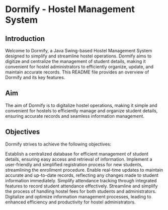# Dormify - Hostel Management System
## Introduction
Welcome to Dormify, a Java Swing-based Hostel Management System designed to simplify and streamline hostel operations. Dormify aims to digitize and centralize the management of student details, making it convenient for hostel administrators to efficiently organize, update, and maintain accurate records. This README file provides an overview of Dormify and its key features.

## Aim
The aim of Dormify is to digitalize hostel operations, making it simple and convenient for hostels to efficiently manage and organize student details, ensuring accurate records and seamless information management.

## Objectives
Dormify strives to achieve the following objectives:

Establish a centralized database for efficient management of student details, ensuring easy access and retrieval of information.
Implement a user-friendly and simplified registration process for new students, streamlining the enrollment procedure.
Enable real-time updates to maintain accurate and up-to-date records, reflecting any changes made to student information immediately.
Simplify attendance tracking through integrated features to record student attendance effectively.
Streamline and simplify the process of handling hostel fees for both students and administrators.
Digitalize and optimize information management processes, leading to enhanced efficiency and productivity for hostel administrators.

